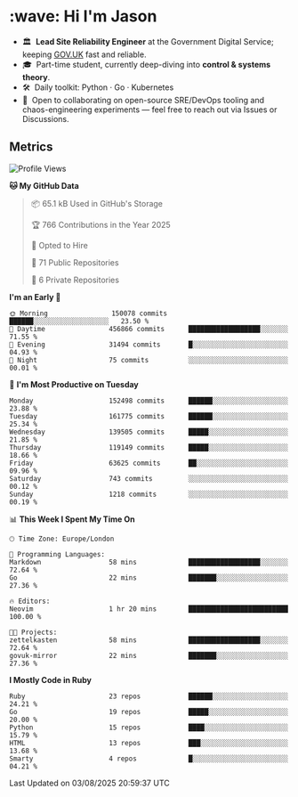 <h1 align="left" id="jason-title">:wave: Hi I'm Jason</h1>

- 🏛️ &nbsp;**Lead Site Reliability Engineer** at the Government Digital Service; keeping [GOV.UK](https://www.gov.uk/) fast and reliable.
- 🎓 &nbsp;Part-time student, currently deep-diving into **control & systems theory**.  
- 🛠️ &nbsp;Daily toolkit: Python · Go · Kubernetes  
- 🤝 &nbsp;Open to collaborating on open-source SRE/DevOps tooling and chaos-engineering experiments — feel free to reach out via Issues or Discussions.


<h2>Metrics</h2>

<!--START_SECTION:waka-->
![Profile Views](http://img.shields.io/badge/Profile%20Views-2-blue)

**🐱 My GitHub Data** 

> 📦 65.1 kB Used in GitHub's Storage 
 > 
> 🏆 766 Contributions in the Year 2025
 > 
> 💼 Opted to Hire
 > 
> 📜 71 Public Repositories 
 > 
> 🔑 6 Private Repositories 
 > 
**I'm an Early 🐤** 

```text
🌞 Morning                150078 commits      ██████░░░░░░░░░░░░░░░░░░░   23.50 % 
🌆 Daytime                456866 commits      ██████████████████░░░░░░░   71.55 % 
🌃 Evening                31494 commits       █░░░░░░░░░░░░░░░░░░░░░░░░   04.93 % 
🌙 Night                  75 commits          ░░░░░░░░░░░░░░░░░░░░░░░░░   00.01 % 
```
📅 **I'm Most Productive on Tuesday** 

```text
Monday                   152498 commits      ██████░░░░░░░░░░░░░░░░░░░   23.88 % 
Tuesday                  161775 commits      ██████░░░░░░░░░░░░░░░░░░░   25.34 % 
Wednesday                139505 commits      █████░░░░░░░░░░░░░░░░░░░░   21.85 % 
Thursday                 119149 commits      █████░░░░░░░░░░░░░░░░░░░░   18.66 % 
Friday                   63625 commits       ██░░░░░░░░░░░░░░░░░░░░░░░   09.96 % 
Saturday                 743 commits         ░░░░░░░░░░░░░░░░░░░░░░░░░   00.12 % 
Sunday                   1218 commits        ░░░░░░░░░░░░░░░░░░░░░░░░░   00.19 % 
```


📊 **This Week I Spent My Time On** 

```text
🕑︎ Time Zone: Europe/London

💬 Programming Languages: 
Markdown                 58 mins             ██████████████████░░░░░░░   72.64 % 
Go                       22 mins             ███████░░░░░░░░░░░░░░░░░░   27.36 % 

🔥 Editors: 
Neovim                   1 hr 20 mins        █████████████████████████   100.00 % 

🐱‍💻 Projects: 
zettelkasten             58 mins             ██████████████████░░░░░░░   72.64 % 
govuk-mirror             22 mins             ███████░░░░░░░░░░░░░░░░░░   27.36 % 
```

**I Mostly Code in Ruby** 

```text
Ruby                     23 repos            ██████░░░░░░░░░░░░░░░░░░░   24.21 % 
Go                       19 repos            █████░░░░░░░░░░░░░░░░░░░░   20.00 % 
Python                   15 repos            ████░░░░░░░░░░░░░░░░░░░░░   15.79 % 
HTML                     13 repos            ███░░░░░░░░░░░░░░░░░░░░░░   13.68 % 
Smarty                   4 repos             █░░░░░░░░░░░░░░░░░░░░░░░░   04.21 % 
```




 Last Updated on 03/08/2025 20:59:37 UTC
<!--END_SECTION:waka-->

<!-- links -->

[issues page]: https://github.com/jasonBirchall/jasonBirchall/issues "jasonBirchall/issues"
